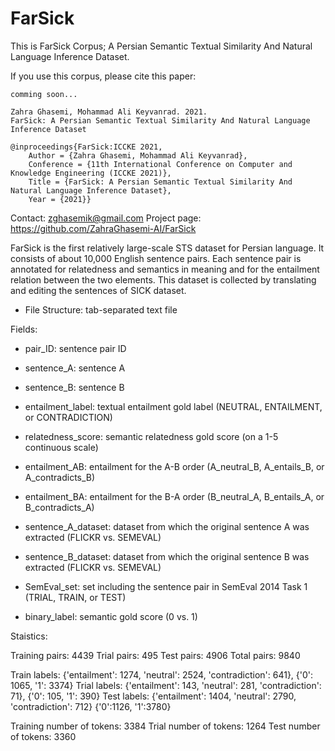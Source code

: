 # FarSick

This is FarSick Corpus; A Persian Semantic Textual Similarity And Natural Language Inference Dataset.

If you use this corpus, please cite this paper:

	comming soon...
	
	Zahra Ghasemi, Mohammad Ali Keyvanrad. 2021.
	FarSick: A Persian Semantic Textual Similarity And Natural Language Inference Dataset
	
	@inproceedings{FarSick:ICCKE 2021,
		Author = {Zahra Ghasemi, Mohammad Ali Keyvanrad},
		Conference = {11th International Conference on Computer and Knowledge Engineering (ICCKE 2021)},
		Title = {FarSick: A Persian Semantic Textual Similarity And Natural Language Inference Dataset},
		Year = {2021}}
		
Contact: zghasemik@gmail.com
Project page: https://github.com/ZahraGhasemi-AI/FarSick

FarSick is the first relatively large-scale STS dataset for Persian language. It consists of about 10,000 English sentence pairs.
Each sentence pair is annotated for relatedness and semantics in meaning and for the entailment relation between the two elements.
This dataset is collected by translating and editing the sentences of SICK dataset.

- File Structure: tab-separated text file

Fields:

- pair_ID: sentence pair ID

- sentence_A: sentence A

- sentence_B: sentence B

- entailment_label: textual entailment gold label (NEUTRAL, ENTAILMENT, or CONTRADICTION)

- relatedness_score: semantic relatedness gold score (on a 1-5 continuous scale)

- entailment_AB: entailment for the A-B order (A_neutral_B, A_entails_B, or A_contradicts_B)

- entailment_BA: entailment for the B-A order (B_neutral_A, B_entails_A, or B_contradicts_A)

- sentence_A_dataset: dataset from which the original sentence A was extracted (FLICKR vs. SEMEVAL)

- sentence_B_dataset: dataset from which the original sentence B was extracted (FLICKR vs. SEMEVAL)

- SemEval_set: set including the sentence pair in SemEval 2014 Task 1 (TRIAL, TRAIN, or TEST)

- binary_label: semantic gold score (0 vs. 1)

Staistics:

Training pairs: 4439
Trial pairs: 495
Test pairs: 4906
Total pairs: 9840

Train labels: {'entailment': 1274, 'neutral': 2524, 'contradiction': 641}, {'0': 1065, '1': 3374}
Trial labels: {'entailment': 143, 'neutral': 281, 'contradiction': 71}, {'0': 105, '1': 390}
Test labels: {'entailment': 1404, 'neutral': 2790, 'contradiction': 712} {'0':1126, '1':3780}

Training number of tokens: 3384
Trial number of tokens: 1264
Test number of tokens: 3360
